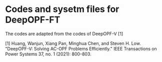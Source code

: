 # Codes and sysetm files for DeepOPF-FT
The codes are adapted from the codes of DeepOPF-V [1]

[1] Huang, Wanjun, Xiang Pan, Minghua Chen, and Steven H. Low. "DeepOPF-V: Solving AC-OPF Problems Efficiently." IEEE Transactions on Power Systems 37, no. 1 (2021): 800-803.
